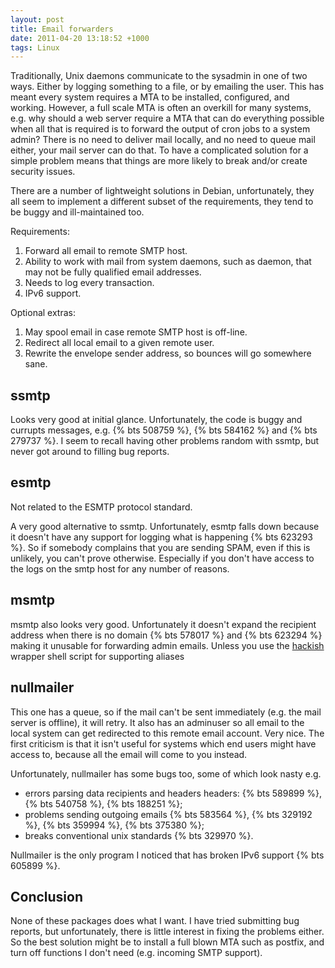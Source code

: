 ```yaml
---
layout: post
title: Email forwarders
date: 2011-04-20 13:18:52 +1000
tags: Linux
---
```


Traditionally, Unix daemons communicate to the sysadmin in one of two ways.
Either by logging something to a file, or by emailing the user. This has meant
every system requires a MTA to be installed, configured, and working. However,
a full scale MTA is often an overkill for many systems, e.g. why should a web
server require a MTA that can do everything possible when all that is required
is to forward the output of cron jobs to a system admin? There is no need to
deliver mail locally, and no need to queue mail either, your mail server can do
that. To have a complicated solution for a simple problem means that things are
more likely to break and/or create security issues.

There are a number of lightweight solutions in Debian, unfortunately, they all
seem to implement a different subset of the requirements, they tend to be buggy
and ill-maintained too.

Requirements:

1. Forward all email to remote SMTP host.
2. Ability to work with mail from system daemons, such as daemon, that may not be fully qualified email addresses.
3. Needs to log every transaction.
4. IPv6 support.

Optional extras:

1. May spool email in case remote SMTP host is off-line.
2. Redirect all local email to a given remote user.
3. Rewrite the envelope sender address, so bounces will go somewhere sane.

## ssmtp

Looks very good at initial glance. Unfortunately, the code is buggy
and currupts messages, e.g.  {% bts 508759 %}, {% bts 584162 %} and
{% bts 279737 %}. I seem to recall having other problems random with
ssmtp, but never got around to filling bug reports.

## esmtp

Not related to the ESMTP protocol standard.

A very good alternative to ssmtp. Unfortunately, esmtp falls down because it
doesn't have any support for logging what is happening {% bts 623293 %}. So
if somebody complains that you are sending SPAM, even if this is unlikely, you
can't prove otherwise. Especially if you don't have access to the logs on the
smtp host for any number of reasons.

## msmtp

msmtp also looks very good. Unfortunately it doesn't expand the recipient
address when there is no domain {% bts 578017 %} and {% bts 623294 %}
making it unusable for forwarding admin emails. Unless you use the
[hackish](http://blog.mybox.ro/2010/06/09/how-to-make-cron-send-remote-email-without-a-mta-on-the-server/)
wrapper shell script for supporting aliases

## nullmailer

This one has a queue, so if the mail can't be sent immediately (e.g. the mail
server is offline), it will retry. It also has an adminuser so all email to the
local system can get redirected to this remote email account. Very nice. The
first criticism is that it isn't useful for systems which end users might
have access to, because all the email will come to you instead.

Unfortunately, nullmailer has some bugs too, some of which look nasty e.g.

* errors parsing data recipients and headers headers:
{% bts 589899 %}, {% bts 540758 %}, {% bts 188251 %};
* problems sending outgoing emails {% bts 583564 %},
{% bts 329192 %}, {% bts 359994 %}, {% bts 375380 %};
* breaks conventional unix standards {% bts 329970 %}.

Nullmailer is the only program I noticed that has broken IPv6 support {% bts 605899 %}.

## Conclusion

None of these packages does what I want. I have tried submitting bug reports,
but unfortunately, there is little interest in fixing the problems either. So
the best solution might be to install a full blown MTA such as postfix, and
turn off functions I don't need (e.g. incoming SMTP support).
